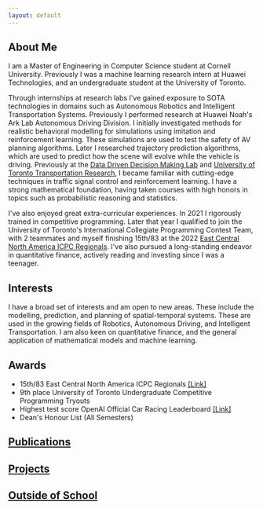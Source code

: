 ```yaml
---
layout: default
---
```

## About Me
I am a Master of Engineering in Computer Science student at Cornell University. Previously I was a machine learning research intern at Huawei Technologies, and an undergraduate student at the University of Toronto.  

Through internships at research labs I've gained exposure to SOTA technologies in domains such as Autonomous Robotics and Intelligent Transportation Systems. Previously I performed research at Huawei Noah's Ark Lab Autonomous Driving Division. I initially investigated methods for realistic behavioral modelling for simulations using imitation and reinforcement learning. These simulations are used to test the safety of AV planning algorithms. Later I researched trajectory prediction algorithms, which are used to predict how the scene will evolve while the vehicle is driving. Previously at the [Data Driven Decision Making Lab](https://d3m.mie.utoronto.ca) and [University of Toronto Transportation Research](https://uttri.utoronto.ca/), I became familiar with cutting-edge techniques in traffic signal control and reinforcement learning. I have a strong mathematical foundation, having taken courses with high honors in topics such as probabilistic reasoning and statistics.


I've also enjoyed great extra-curricular experiences. In 2021 I rigorously trained in competitive programming. Later that year I qualified to join the University of Toronto's International Collegiate Programming Contest Team, with 2 teammates and myself finishing 15th/83 at the 2022 [East Central North America ICPC Regionals](https://icpc.global/). I've also pursued a long-standing endeavor in quantitative finance, actively reading and investing since I was a teenager.


## Interests
I have a broad set of interests and am open to new areas. These include the modelling, prediction, and planning of spatial-temporal systems. These are used in the growing fields of Robotics, Autonomous Driving, and Intelligent Transportation. I am also keen on quantitative finance, and the general application of mathematical models and machine learning.

## Awards
- 15th/83 East Central North America ICPC Regionals [[Link]](https://icpc.global/regionals/finder/East-Central-NA-2022/standings)
- 9th place University of Toronto Undergraduate Competitive Programming Tryouts
- Highest test score OpenAI Official Car Racing Leaderboard [[Link]](https://github.com/openai/gym/wiki/Leaderboard)
- Dean's Honour List (All Semesters) 

## [Publications](./publications.html)

## [Projects](./projects.html)

## [Outside of School](https://ceudan.github.io/Ceudan_Reads.github.io/)

&nbsp;

&nbsp;

